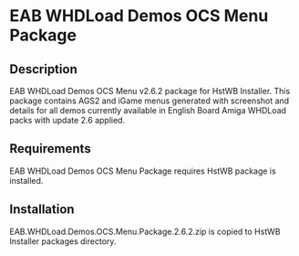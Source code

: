 # EAB WHDLoad Demos OCS Menu Package

## Description

EAB WHDLoad Demos OCS Menu v2.6.2 package for HstWB Installer. This package contains AGS2 and iGame menus generated with screenshot and details for all demos currently available in English Board Amiga WHDLoad packs with update 2.6 applied.

## Requirements

EAB WHDLoad Demos OCS Menu Package requires HstWB package is installed.

## Installation

EAB.WHDLoad.Demos.OCS.Menu.Package.2.6.2.zip is copied to HstWB Installer packages directory.